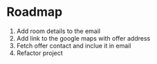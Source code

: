 Roadmap
=======

1. Add room details to the email
2. Add link to the google maps with offer address
3. Fetch offer contact and inclue it in email
4. Refactor project